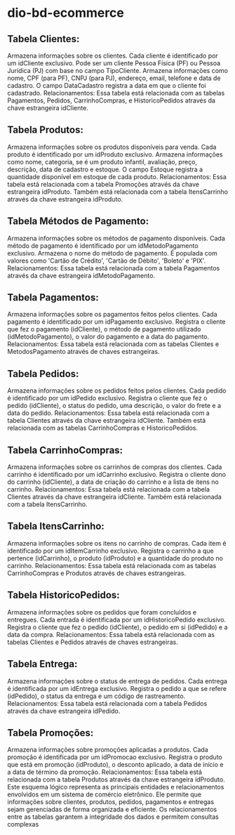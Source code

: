 # dio-bd-ecommerce
## Tabela Clientes:

Armazena informações sobre os clientes.
Cada cliente é identificado por um idCliente exclusivo.
Pode ser um cliente Pessoa Física (PF) ou Pessoa Jurídica (PJ) com base no campo TipoCliente.
Armazena informações como nome, CPF (para PF), CNPJ (para PJ), endereço, email, telefone e data de cadastro.
O campo DataCadastro registra a data em que o cliente foi cadastrado.
Relacionamentos: Essa tabela está relacionada com as tabelas Pagamentos, Pedidos, CarrinhoCompras, e HistoricoPedidos através da chave estrangeira idCliente.
## Tabela Produtos:

Armazena informações sobre os produtos disponíveis para venda.
Cada produto é identificado por um idProduto exclusivo.
Armazena informações como nome, categoria, se é um produto infantil, avaliação, preço, descrição, data de cadastro e estoque.
O campo Estoque registra a quantidade disponível em estoque de cada produto.
Relacionamentos: Essa tabela está relacionada com a tabela Promoções através da chave estrangeira idProduto. Também está relacionada com a tabela ItensCarrinho através da chave estrangeira idProduto.
## Tabela Métodos de Pagamento:

Armazena informações sobre os métodos de pagamento disponíveis.
Cada método de pagamento é identificado por um idMetodoPagamento exclusivo.
Armazena o nome do método de pagamento.
É populada com valores como 'Cartão de Crédito', 'Cartão de Débito', 'Boleto' e 'PIX'.
Relacionamentos: Essa tabela está relacionada com a tabela Pagamentos através da chave estrangeira idMetodoPagamento.
## Tabela Pagamentos:

Armazena informações sobre os pagamentos feitos pelos clientes.
Cada pagamento é identificado por um idPagamento exclusivo.
Registra o cliente que fez o pagamento (idCliente), o método de pagamento utilizado (idMetodoPagamento), o valor do pagamento e a data do pagamento.
Relacionamentos: Essa tabela está relacionada com as tabelas Clientes e MetodosPagamento através de chaves estrangeiras.
## Tabela Pedidos:

Armazena informações sobre os pedidos feitos pelos clientes.
Cada pedido é identificado por um idPedido exclusivo.
Registra o cliente que fez o pedido (idCliente), o status do pedido, uma descrição, o valor do frete e a data do pedido.
Relacionamentos: Essa tabela está relacionada com a tabela Clientes através da chave estrangeira idCliente. Também está relacionada com as tabelas CarrinhoCompras e HistoricoPedidos.
## Tabela CarrinhoCompras:

Armazena informações sobre os carrinhos de compras dos clientes.
Cada carrinho é identificado por um idCarrinho exclusivo.
Registra o cliente dono do carrinho (idCliente), a data de criação do carrinho e a lista de itens no carrinho.
Relacionamentos: Essa tabela está relacionada com a tabela Clientes através da chave estrangeira idCliente. Também está relacionada com a tabela ItensCarrinho.
## Tabela ItensCarrinho:

Armazena informações sobre os itens no carrinho de compras.
Cada item é identificado por um idItemCarrinho exclusivo.
Registra o carrinho a que pertence (idCarrinho), o produto (idProduto) e a quantidade do produto no carrinho.
Relacionamentos: Essa tabela está relacionada com as tabelas CarrinhoCompras e Produtos através de chaves estrangeiras.
## Tabela HistoricoPedidos:

Armazena informações sobre os pedidos que foram concluídos e entregues.
Cada entrada é identificada por um idHistoricoPedido exclusivo.
Registra o cliente que fez o pedido (idCliente), o pedido em si (idPedido) e a data da compra.
Relacionamentos: Essa tabela está relacionada com as tabelas Clientes e Pedidos através de chaves estrangeiras.
## Tabela Entrega:

Armazena informações sobre o status de entrega de pedidos.
Cada entrega é identificada por um idEntrega exclusivo.
Registra o pedido a que se refere (idPedido), o status da entrega e um código de rastreamento.
Relacionamentos: Essa tabela está relacionada com a tabela Pedidos através da chave estrangeira idPedido.
## Tabela Promoções:

Armazena informações sobre promoções aplicadas a produtos.
Cada promoção é identificada por um idPromocao exclusivo.
Registra o produto que está em promoção (idProduto), o desconto aplicado, a data de início e a data de término da promoção.
Relacionamentos: Essa tabela está relacionada com a tabela Produtos através da chave estrangeira idProduto.
Este esquema lógico representa as principais entidades e relacionamentos envolvidos em um sistema de comércio eletrônico. Ele permite que informações sobre clientes, produtos, pedidos, pagamentos e entregas sejam gerenciadas de forma organizada e eficiente. Os relacionamentos entre as tabelas garantem a integridade dos dados e permitem consultas complexas
